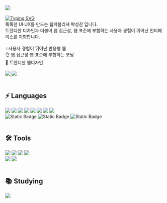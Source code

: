 
<div>
  <img src="https://capsule-render.vercel.app/api?type=Venom&text=Smart%20UI·UX&fontColor=ffffff"/>
</div>

<br>

<div>
  <a href="https://git.io/typing-svg"><img src="https://readme-typing-svg.demolab.com?font=Fira+Code&pause=1000&color=F7F7F7&random=false&width=235&lines=Hi%F0%9F%91%8B%2C+I'm+SeongChan" alt="Typing SVG" /></a>
</div>

<div>똑똑한 UI·UX를 만드는 웹퍼블리셔 박성찬 입니다.</div>
<div>트렌디한 디자인과 더불어 웹 접근성, 웹 표준에 부합하는 사용자 경험이 뛰어난 인터페이스를 지향합니다.</div>
<br>

<div>💡사용자 경험이 뛰어난 반응형 웹</div>
<div>👌 웹 접근성·웹 표준에 부합하는 코딩</div>
<div>🌟 트렌디한 웹디자인</div>
<br>


<div>
  <a href="https://velog.io/@chanseong">
    <img src="https://img.shields.io/badge/Velog-1EBC8F?style=for-the-badge&logo=velog&logoColor=white" />
  </a>

  <a href="mailto:seognchan95s@gmail.com">
    <img src="https://img.shields.io/badge/gmail-D14836?style=for-the-badge&logo=gmail&logoColor=white"/>
  </a>
</div>

<br>

<h2>⚡️ Languages</h2>
<div>
  <img src="https://img.shields.io/badge/html5-E34F26.svg?style=for-the-badge&logo=html5&logoColor=white" />
  <img src="https://img.shields.io/badge/css3-1572B6.svg?style=for-the-badge&logo=css3&logoColor=white" />
  <img src="https://img.shields.io/badge/SASS(SCSS)-CC6699.svg?style=for-the-badge&logo=sass&logoColor=white" />
  <img src="https://img.shields.io/badge/javascript-F7DF1E.svg?style=for-the-badge&logo=javascript&logoColor=20232a" />
  <img src="https://img.shields.io/badge/react-20232a.svg?style=for-the-badge&logo=react&logoColor=61DAFB" />
  <img src="https://img.shields.io/badge/reactquery-20232a.svg?style=for-the-badge&logo=reactquery&logoColor=61DAFB" />  
  <img src="https://img.shields.io/badge/jQuery-0769AD.svg?style=for-the-badge&logo=jquery&logoColor=white" />
  <img src="https://img.shields.io/badge/Bootstrap-7952B3.svg?style=for-the-badge&logo=bootstrap&logoColor=white" />
</div>

<div>
  <img alt="Static Badge" src="https://img.shields.io/badge/gsap-gray"/>
  <img alt="Static Badge" src="https://img.shields.io/badge/swiper-gray"/>
  <img alt="Static Badge" src="https://img.shields.io/badge/splitting.js-gray"/>
</div>

<br>

<h2>🛠️ Tools</h2>
<div>
  <img src="https://img.shields.io/badge/adobe%20photoshop-08253c.svg?style=for-the-badge&logo=adobe%20photoshop&logoColor=37abff" />
  <img src="https://img.shields.io/badge/adobe%20illustrator-F24E1E.svg?style=for-the-badge&logo=adobe%20illustrator&logoColor=black" />
  <img src="https://img.shields.io/badge/adobe%20xd-FF61F6.svg?style=for-the-badge&logo=adobe%20xd&logoColor=black" />
  <img src="https://img.shields.io/badge/figma-F24E1E.svg?style=for-the-badge&logo=figma&logoColor=white" />
</div>

<div>
  <img src="https://img.shields.io/badge/VSCode-2C2C32.svg?style=for-the-badge&logo=visual-studio-code&logoColor=22ABF3" />
  <img src="https://img.shields.io/badge/git-F05033.svg?style=for-the-badge&logo=git&logoColor=white" />
  
</div>

<br>
<h2>📚 Studying</h2>
  <img src="https://img.shields.io/badge/next.js-20232a.svg?style=for-the-badge&logo=next.js&logoColor=ffffff" />



